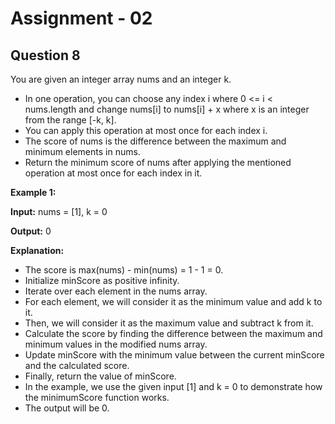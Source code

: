 # **Assignment - 02**

## **Question 8**
You are given an integer array nums and an integer k.
- In one operation, you can choose any index i where 0 <= i < nums.length and change nums[i] to nums[i] + x where x is an integer from the range [-k, k]. 
- You can apply this operation at most once for each index i.
- The score of nums is the difference between the maximum and minimum elements in nums.
- Return the minimum score of nums after applying the mentioned operation at most once for each index in it.

**Example 1:**

**Input:** nums = [1], k = 0

**Output:** 0

**Explanation:** 
- The score is max(nums) - min(nums) = 1 - 1 = 0.
- Initialize minScore as positive infinity.
- Iterate over each element in the nums array.
- For each element, we will consider it as the minimum value and add k to it.
- Then, we will consider it as the maximum value and subtract k from it.
- Calculate the score by finding the difference between the maximum and minimum values in the modified nums array.
- Update minScore with the minimum value between the current minScore and the calculated score.
- Finally, return the value of minScore.
- In the example, we use the given input [1] and k = 0 to demonstrate how the minimumScore function works.
- The output will be 0.



